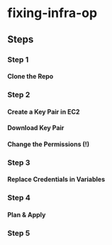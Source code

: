 # fixing-infra-op

## Steps

### Step 1

#### Clone the Repo

### Step 2

#### Create a Key Pair in EC2

#### Download Key Pair

#### Change the Permissions (!)

### Step 3

#### Replace Credentials in Variables

### Step 4

#### Plan & Apply

### Step 5

#### 